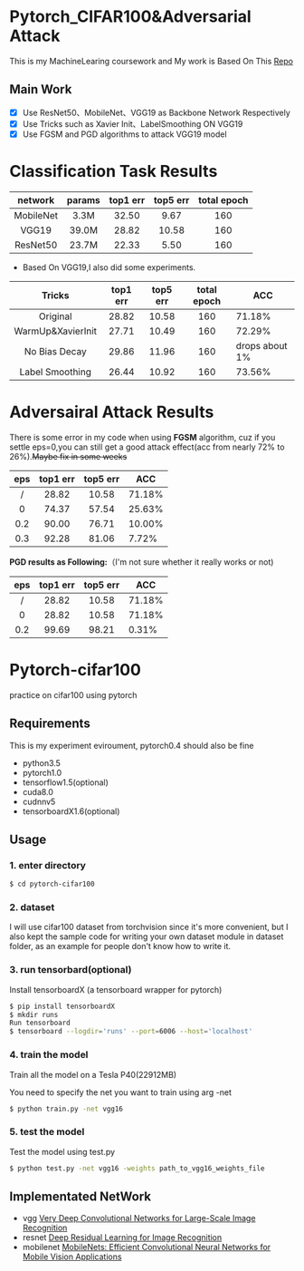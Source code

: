 # Pytorch_CIFAR100&Adversarial Attack
This is my MachineLearing coursework and My work is Based On This [Repo](https://github.com/weiaicunzai/pytorch-cifar100)

## Main Work

- [x] Use ResNet50、MobileNet、VGG19 as Backbone Network Respectively
- [x] Use Tricks such as Xavier Init、LabelSmoothing ON VGG19
- [x] Use FGSM and PGD algorithms to attack VGG19 model

# Classification Task Results
|network|params|top1 err|top5 err|total epoch|
|:---:|:---:|:---:|:---:|:---:|
|MobileNet|3.3M|32.50|9.67|160|
|VGG19|39.0M|28.82|10.58|160|
|ResNet50|23.7M|22.33|5.50|160|

- Based On VGG19,I also did some experiments.

|      Tricks       | top1 err | top5 err | total epoch | ACC            |
| :---------------: | :------: | :------: | :---------: | -------------- |
|     Original      |  28.82   |  10.58   |     160     | 71.18%         |
| WarmUp&XavierInit |  27.71   |  10.49   |     160     | 72.29%         |
|   No Bias Decay   |  29.86   |  11.96   |     160     | drops about 1% |
|  Label Smoothing  |  26.44   |  10.92   |     160     | 73.56%         |

# Adversairal Attack Results

There is some error in my code when using **FGSM** algorithm, cuz if you settle eps=0,you can still get a good attack effect(acc from nearly 72% to 26%).~~Maybe fix in some weeks~~

| eps  | top1 err | top5 err | ACC    |
| :--: | :------: | :------: | ------ |
|  /   |  28.82   |  10.58   | 71.18% |
|  0   |  74.37   |  57.54   | 25.63% |
| 0.2  |  90.00   |  76.71   | 10.00% |
| 0.3  |  92.28   |  81.06   | 7.72%  |

**PGD results as Following:**（I'm not sure whether it really works or not)

| eps  | top1 err | top5 err | ACC    |
| :--: | :------: | :------: | ------ |
|  /   |  28.82   |  10.58   | 71.18% |
|  0   |  28.82   |  10.58   | 71.18% |
| 0.2  |  99.69   |  98.21   | 0.31%  |



# Pytorch-cifar100

practice on cifar100 using pytorch

## Requirements

This is my experiment eviroument, pytorch0.4 should also be fine
- python3.5
- pytorch1.0
- tensorflow1.5(optional)
- cuda8.0
- cudnnv5
- tensorboardX1.6(optional)


## Usage

### 1. enter directory
```bash
$ cd pytorch-cifar100
```

### 2. dataset 
I will use cifar100 dataset from torchvision since it's more convenient, but I also
kept the sample code for writing your own dataset module in dataset folder, as an
example for people don't know how to write it.

### 3. run tensorbard(optional)
Install tensorboardX (a tensorboard wrapper for pytorch)
```bash
$ pip install tensorboardX
$ mkdir runs
Run tensorboard
$ tensorboard --logdir='runs' --port=6006 --host='localhost'
```

### 4. train the model
Train all the model on a Tesla P40(22912MB)   

You need to specify the net you want to train using arg -net

```bash
$ python train.py -net vgg16
```


### 5. test the model
Test the model using test.py
```bash
$ python test.py -net vgg16 -weights path_to_vgg16_weights_file
```

## Implementated NetWork

- vgg [Very Deep Convolutional Networks for Large-Scale Image Recognition](https://arxiv.org/abs/1409.1556v6)
- resnet [Deep Residual Learning for Image Recognition](https://arxiv.org/abs/1512.03385v1)
- mobilenet [MobileNets: Efficient Convolutional Neural Networks for Mobile Vision Applications](https://arxiv.org/abs/1704.04861)
